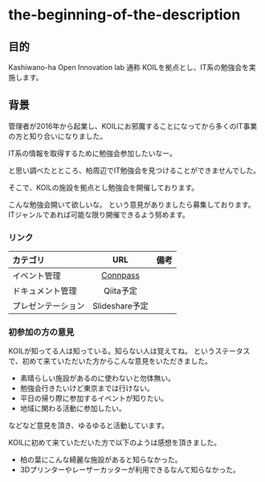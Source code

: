 # the-beginning-of-the-description

## 目的

Kashiwano-ha Open Innovation lab 通称 KOILを拠点とし、IT系の勉強会を実施します。

## 背景

管理者が2016年から起業し、KOILにお邪魔することになってから多くのIT事業の方と知り合いになりました。

IT系の情報を取得するために勉強会参加したいなー。

と思い調べたとところ、柏周辺でIT勉強会を見つけることができませんでした。

そこで、KOILの施設を拠点とし勉強会を開催しております。


こんな勉強会開いて欲しいな。
という意見がありましたら募集しております。
ITジャンルであれば可能な限り開催できるよう努めます。

### リンク 

| カテゴリ | URL  | 備考 |
|:------------ |:--------------:| ------------:|
| イベント管理 |[Connpass](https://kashiwano-ha-geeks.connpass.com) | |
| ドキュメント管理 | Qiita予定 | |
| プレゼンテーション  | Slideshare予定 | |


### 初参加の方の意見

KOILが知ってる人は知っている。知らない人は覚えてね。
というステータスで、初めて来ていただいた方からこんな意見をいただきました。

- 素晴らしい施設があるのに使わないと勿体無い。
- 勉強会行きたいけど東京までは行けない。
- 平日の帰り際に参加するイベントが知りたい。
- 地域に関わる活動に参加したい。

などなど意見を頂き、ゆるゆると活動しています。

KOILに初めて来ていただいた方で以下のようは感想を頂きました。

- 柏の葉にこんな綺麗な施設があると知らなかった。
- 3Dプリンターやレーザーカッターが利用できるなんて知らなかった。


